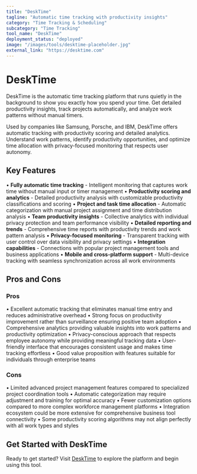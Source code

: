 ```yaml
---
title: "DeskTime"
tagline: "Automatic time tracking with productivity insights"
category: "Time Tracking & Scheduling"
subcategory: "Time Tracking"
tool_name: "DeskTime"
deployment_status: "deployed"
image: "/images/tools/desktime-placeholder.jpg"
external_link: "https://desktime.com"
---
```


# DeskTime

DeskTime is the automatic time tracking platform that runs quietly in the background to show you exactly how you spend your time. Get detailed productivity insights, track projects automatically, and analyze work patterns without manual timers.

Used by companies like Samsung, Porsche, and IBM, DeskTime offers automatic tracking with productivity scoring and detailed analytics. Understand work patterns, identify productivity opportunities, and optimize time allocation with privacy-focused monitoring that respects user autonomy.

## Key Features

• **Fully automatic time tracking** - Intelligent monitoring that captures work time without manual input or timer management
• **Productivity scoring and analytics** - Detailed productivity analysis with customizable productivity classifications and scoring
• **Project and task time allocation** - Automatic categorization with manual project assignment and time distribution analysis
• **Team productivity insights** - Collective analytics with individual privacy protection and team performance visibility
• **Detailed reporting and trends** - Comprehensive time reports with productivity trends and work pattern analysis
• **Privacy-focused monitoring** - Transparent tracking with user control over data visibility and privacy settings
• **Integration capabilities** - Connections with popular project management tools and business applications
• **Mobile and cross-platform support** - Multi-device tracking with seamless synchronization across all work environments

## Pros and Cons

### Pros
• Excellent automatic tracking that eliminates manual time entry and reduces administrative overhead
• Strong focus on productivity improvement rather than surveillance ensuring positive team adoption
• Comprehensive analytics providing valuable insights into work patterns and productivity optimization
• Privacy-conscious approach that respects employee autonomy while providing meaningful tracking data
• User-friendly interface that encourages consistent usage and makes time tracking effortless
• Good value proposition with features suitable for individuals through enterprise teams

### Cons
• Limited advanced project management features compared to specialized project coordination tools
• Automatic categorization may require adjustment and training for optimal accuracy
• Fewer customization options compared to more complex workforce management platforms
• Integration ecosystem could be more extensive for comprehensive business tool connectivity
• Some productivity scoring algorithms may not align perfectly with all work types and styles

## Get Started with DeskTime

Ready to get started? Visit [DeskTime](https://desktime.com/) to explore the platform and begin using this tool.
